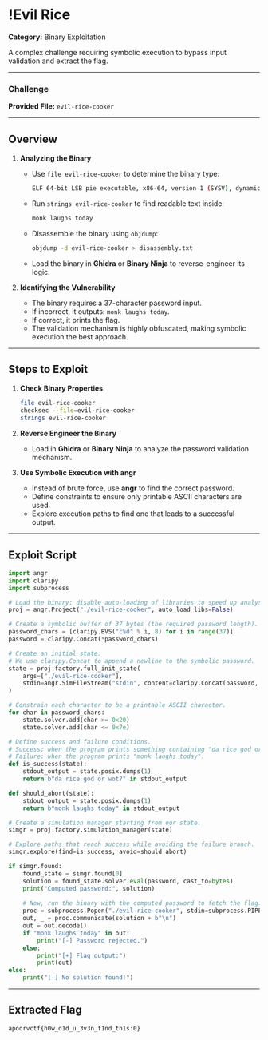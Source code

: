 # !Evil Rice  

**Category:** Binary Exploitation  

A complex challenge requiring symbolic execution to bypass input validation and extract the flag. 

---

### Challenge  

**Provided File:** `evil-rice-cooker`  

---

## Overview  

1. **Analyzing the Binary**  
   - Use `file evil-rice-cooker` to determine the binary type:
     ```sh
     ELF 64-bit LSB pie executable, x86-64, version 1 (SYSV), dynamically linked, interpreter /lib64/ld-linux-x86-64.so.2, BuildID[sha1]=c5efa6ad81af2eda241bddea1798b2da92c20c6e, for GNU/Linux 4.4.0, stripped
     ```
   - Run `strings evil-rice-cooker` to find readable text inside:
     ```sh
     monk laughs today
     ```
   - Disassemble the binary using `objdump`:
     ```sh
     objdump -d evil-rice-cooker > disassembly.txt
     ```
   - Load the binary in **Ghidra** or **Binary Ninja** to reverse-engineer its logic.  

2. **Identifying the Vulnerability**  
   - The binary requires a 37-character password input.
   - If incorrect, it outputs: `monk laughs today`.
   - If correct, it prints the flag.
   - The validation mechanism is highly obfuscated, making symbolic execution the best approach.  

---

## Steps to Exploit  

1. **Check Binary Properties**  
   ```sh
   file evil-rice-cooker  
   checksec --file=evil-rice-cooker  
   strings evil-rice-cooker  
   ```

2. **Reverse Engineer the Binary**  
   - Load in **Ghidra** or **Binary Ninja** to analyze the password validation mechanism.

3. **Use Symbolic Execution with angr**  
   - Instead of brute force, use **angr** to find the correct password.
   - Define constraints to ensure only printable ASCII characters are used.
   - Explore execution paths to find one that leads to a successful output.  

---

## Exploit Script  

```python
import angr
import claripy
import subprocess

# Load the binary; disable auto-loading of libraries to speed up analysis.
proj = angr.Project("./evil-rice-cooker", auto_load_libs=False)

# Create a symbolic buffer of 37 bytes (the required password length).
password_chars = [claripy.BVS("c%d" % i, 8) for i in range(37)]
password = claripy.Concat(*password_chars)

# Create an initial state.
# We use claripy.Concat to append a newline to the symbolic password.
state = proj.factory.full_init_state(
    args=["./evil-rice-cooker"],
    stdin=angr.SimFileStream("stdin", content=claripy.Concat(password, claripy.BVV(b"\n", 8)), has_end=True)
)

# Constrain each character to be a printable ASCII character.
for char in password_chars:
    state.solver.add(char >= 0x20)
    state.solver.add(char <= 0x7e)

# Define success and failure conditions.
# Success: when the program prints something containing "da rice god or wot?".
# Failure: when the program prints "monk laughs today".
def is_success(state):
    stdout_output = state.posix.dumps(1)
    return b"da rice god or wot?" in stdout_output

def should_abort(state):
    stdout_output = state.posix.dumps(1)
    return b"monk laughs today" in stdout_output

# Create a simulation manager starting from our state.
simgr = proj.factory.simulation_manager(state)

# Explore paths that reach success while avoiding the failure branch.
simgr.explore(find=is_success, avoid=should_abort)

if simgr.found:
    found_state = simgr.found[0]
    solution = found_state.solver.eval(password, cast_to=bytes)
    print("Computed password:", solution)
    
    # Now, run the binary with the computed password to fetch the flag.
    proc = subprocess.Popen("./evil-rice-cooker", stdin=subprocess.PIPE, stdout=subprocess.PIPE, stderr=subprocess.PIPE)
    out, _ = proc.communicate(solution + b"\n")
    out = out.decode()
    if "monk laughs today" in out:
        print("[-] Password rejected.")
    else:
        print("[+] Flag output:")
        print(out)
else:
    print("[-] No solution found!")
```

---

## Extracted Flag  

```
apoorvctf{h0w_d1d_u_3v3n_f1nd_th1s:0}
```

